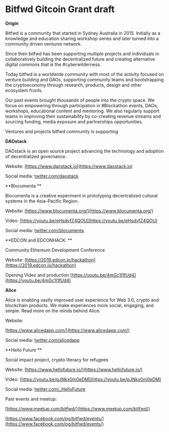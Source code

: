 # Bitfwd Gitcoin Grant draft

**Origin**

Bitfwd is a community that started in Sydney Australia in 2015. Initially as a knowledge and education sharing workshop series and later turned into a community driven ventures network. 


Since then bitfwd has been supporting multiple projects and individuals in collaboratively building the decentralized future and creating alternative digital commons that is the #cyberwilderness.


Today bitfwd is a worldwide community with most of the activity focused on venture building and DAOs, supporting community teams and bootstrapping the cryptoeconomy through research, products, design and other ecosystem fronts.


Our past events brought thousands of people into the crypto space. We focus on empowering through participation in #Blockathon events, DAOs, workshops, educational content and mentoring. We also regularly support teams in improving their sustainability by co-creating revenue streams and sourcing funding, media exposure and partnerships opportunities. 


Ventures and projects bitfwd community is supporting


**DAOstack**

DAOstack is an open source project advancing the technology and adoption of decentralized governance.

Website:
[https://www.daostack.io[(https://www.daostack.io)

Social media:
[twitter.com/daostack](twitter.com/daostack)


 
**Blocumenta **

Blocumenta is a creative experiment in prototyping decentralized cultural systems in the Asia-Pacific Region. 


Website:
[https://www.blocumenta.org/](https://www.blocumenta.org/)

Video: 
[https://youtu.be/eHsdvfZ4QOU](https://youtu.be/eHsdvfZ4QOU)

Social media:
[twitter.com/blocumenta](twitter.com/blocumenta)


**EDCON and EDCONHACK: **

Community Ethereum Development Conference

Website:
[https://2019.edcon.io/hackathon](https://2019.edcon.io/hackathon)

Opening Video and production
[https://youtu.be/4mGc1l1fUd4](https://youtu.be/4mGc1l1fUd4)


**Alice**

Alice is enabling vastly improved user experience for Web 3.0, crypto and blockchain products. We make experiences more social, engaging, and simple. Read more on the minds behind Alice.


Website:

[https://www.alicedapp.com/](https://www.alicedapp.com/)

Social media:
[twitter.com/alicedapp](twitter.com/alicedapp)



**Hello Future **

Social impact project, crypto literacy for refugees

Website:
[https://www.hellofuture.io/](https://www.hellofuture.io/)

Video: 
[https://youtu.be/pJNkx0m0eDM](https://youtu.be/pJNkx0m0eDM)

Social media:
[twitter.com/_HelloFuture](twitter.com/_HelloFuture)



Past events and meetup:

[https://www.meetup.com/bitfwd/](https://www.meetup.com/bitfwd/)

[https://www.facebook.com/pg/bitfwd/events/](https://www.facebook.com/pg/bitfwd/events/)



